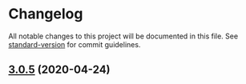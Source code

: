 # Changelog

All notable changes to this project will be documented in this file. See [standard-version](https://github.com/conventional-changelog/standard-version) for commit guidelines.

## [3.0.5](https://github.com/jusbE/release-notes-test/compare/v3.0.4...v3.0.5) (2020-04-24)
